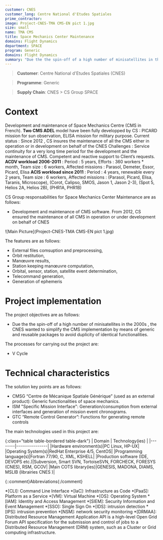 ```yaml
---
customer: CNES
customer_long: Centre National d'Etudes Spatiales
prime_contractor: 
image: Project-CNES-TMA CMS-EN pict 1.jpg
size: small
name: TMA CMS
title: Space Mechanics Center Maintenance
domains: Flight Dynamics
department: SPACE
program: Generic
domains: Flight Dynamics
summary: "Due the the spin-off of a high number of minisatellites in the 2000s , the CNES wanted to simplify the CMS implementation by means of generic and reusable packages to avoid duplicity of identical functionalities."
---
```


> __Customer__\: Centre National d'Etudes Spatiales (CNES)

> __Programme__\: Generic

> __Supply Chain__\: CNES >  CS Group SPACE


# Context

Development and maintenance of  Space Mechanics Centre (CMS in French). **Two CMS ADEL** model have been fully developped by CS : 
PICARD mission for sun observation,
ELISA mission for military purpose.
Current status : Since 2012 , CS insures the maintenance of all the CMS either in operation or in development on behalf of the CNES
Challenges : Service continuity for a very long time period for the development and the maintenance of CMS. Competent and reactive support to Client’s requests.
**ACDV workload 2006-2011** : 
Period : 5 years, Efforts : 360 workers * month, Team size : 6 workers, Affected missions : Parasol, Demeter, Essor, Picard, Elisa
**ACIS workload since 2011** :
Period : 4 years, renewable every 2 years, Team size : 6 workers, Affected missions : (Parasol, Picard, Elisa, Taranis, Microscope), (Corot, Calipso, SMOS, Jason 1, Jason 2-3), (Spot 5, Helios 2A, Helios 2B), (PHR1A, PHR1B)

CS Group responsabilities for Space Mechanics Center Maintenance are as follows:
* Development and maintenance of CMS software. From 2012, CS ensured the maintenance of all CMS in operation or under development on behalf of CNES

![Main Picture](Project-CNES-TMA CMS-EN pict 1.jpg)

The features are as follows:
* External files comsuption and preprocessing,
* Orbit restitution,
* Manœuvre results,
* Station keeping manœuvre computation,
* Orbital, sensor, station, satellite event determination,
* Telecommand generation,
* Generation of ephemeris

# Project implementation

The project objectives are as follows:
* Due the the spin-off of a high number of minisatellites in the 2000s , the CNES wanted to simplify the CMS implementation by means of generic and reusable packages to avoid duplicity of identical functionalities.

The processes for carrying out the project are:
* V Cycle

# Technical characteristics

The solution key points are as follows:
* CMSG “Centre de Mécanique Spatiale Générique” (used as an external product): Generic functionalities of space mechanics. 
* ISM "Specific Mission Interface": Generation/consumption from external interfaces and generation of mission event chronograms.
* GTC “Remote Control Generator”: Functions for generating remote controls



The main technologies used in this project are:

{:class="table table-bordered table-dark"}
| Domain | Technology(ies) |
|--------|----------------|
|Hardware environment(s)|PC Linux, HP-UX|
|Operating System(s)|RedHat Enterprise 4/5, CentOS|
|Programming language(s)|Fortran 77/90, C, XML, KSHELL|
|Production software (IDE, DEVOPS etc.)|Subversion, Smart SVN, TortoiseSVN, FORCHECK, FORESYS (CNES), RSM, GCOV|
|Main COTS library(ies)|GENESIS, MADONA, DIAMS, MSLIB (librairies CNES )|



{::comment}Abbreviations{:/comment}

*[CLI]: Command Line Interface
*[IaC]: Infrastructure as Code
*[PaaS]: Platform as a Service
*[VM]: Virtual Machine
*[OS]: Operating System
*[IAM]: Identity and Access Management
*[SIEM]: Security Information and Event Management
*[SSO]: Single Sign On
*[IDS]: intrusion detection
*[IPS]: intrusion prevention
*[NSM]: network security monitoring
*[DRMAA]: Distributed Resource Management Application API is a high-level Open Grid Forum API specification for the submission and control of jobs to a Distributed Resource Management (DRM) system, such as a Cluster or Grid computing infrastructure.
